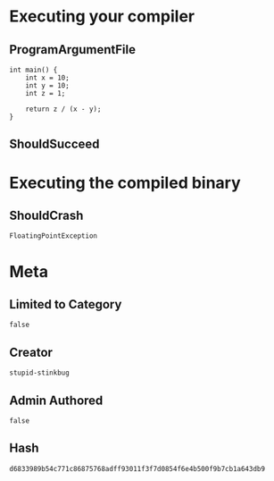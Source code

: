 # Executing your compiler

## ProgramArgumentFile

```
int main() {
    int x = 10;
    int y = 10;
    int z = 1;

    return z / (x - y);
}
```

## ShouldSucceed

# Executing the compiled binary

## ShouldCrash

```
FloatingPointException
```

# Meta

## Limited to Category

```
false
```

## Creator

```
stupid-stinkbug
```

## Admin Authored

```
false
```

## Hash

```
d6833989b54c771c86875768adff93011f3f7d0854f6e4b500f9b7cb1a643db9
```
